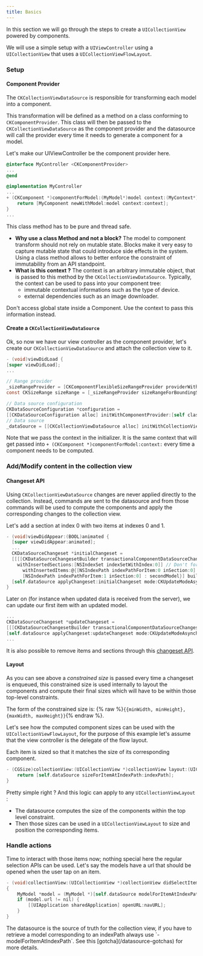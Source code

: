 ```yaml
---
title: Basics
---
```


In this section we will go through the steps to create a `UICollectionView` powered by components.

We will use a simple setup with a `UIViewController` using a `UICollectionView` that uses a `UICollectionViewFlowLayout`.

### Setup

#### Component Provider
The `CKCollectionViewDataSource` is responsible for transforming each model into a component.

This transformation will be defined as a method on a class conforming to `CKComponentProvider`. This class will then be passed to the `CKCollectionViewDataSource` as the component provider and the datasource will call the provider every time it needs to generate a component for a model.

Let's make our UIViewController be the component provider here.

```objectivec
@interface MyController <CKComponentProvider>
...
@end

@implementation MyController
...
+ (CKComponent *)componentForModel:(MyModel*)model context:(MyContext*)context {
	return [MyComponent newWithModel:model context:context];
}
...
```

<div class="note-important">
 <p>
    This class method has to be pure and thread safe.
 </p>
</div>

- **Why use a class Method and not a block?** The model to component transform should not rely on mutable state. Blocks make it very easy to capture mutable state that could introduce side effects in the system. Using a class method allows to better enforce the constraint of immutability from an API standpoint.
- **What is this context ?** The context is an arbitrary immutable object, that is passed to this method by the `CKCollectionViewDataSource`. Typically, the context can be used to pass into your component tree:
	* immutable contextual informations such as the type of device.
	* external dependencies such as an image downloader.

<div class="note-important">
 <p>
Don't access global state inside a Component. Use the context to pass this information instead.
 </p>
</div>

#### Create a `CKCollectionViewDataSource`

Ok, so now we have our view controller as the component provider, let's create our `CKCollectionViewDataSource` and attach the collection view to it.

```objectivec
- (void)viewDidLoad {
[super viewDidLoad];
...

// Range provider
_sizeRangeProvider = [CKComponentFlexibleSizeRangeProvider providerWithFlexibility:CKComponentSizeRangeFlexibleHeight];
const CKSizeRange sizeRange = [_sizeRangeProvider sizeRangeForBoundingSize:self.collectionView.bounds.size];

// Data source configuration
CKDataSourceConfiguration *configuration =
[[CKDataSourceConfiguration alloc] initWithComponentProvider:[self class] context:context sizeRange:sizeRange];
// Data source                       
_dataSource = [[CKCollectionViewDataSource alloc] initWithCollectionView:self.collectionView supplementaryViewDataSource:nil configuration:configuration];
```


Note that we pass the context in the initializer. It is the same context that will get passed into `+ (CKComponent *)componentForModel:context:` every time a component needs to be computed.

### Add/Modify content in the collection view

#### Changeset API
Using `CKCollectionViewDataSource` changes are never applied directly to the collection. Instead, commands are sent to the datasource and from those commands will be used to compute the components and apply the corresponding changes to the collection view.

Let's add a section at index 0 with two items at indexes 0 and 1.

```objectivec
- (void)viewDidAppear:(BOOL)animated {
  [super viewDidAppear:animated];
  ...
  CKDataSourceChangeset *initialChangeset =
  [[[[CKDataSourceChangesetBuilder transactionalComponentDataSourceChangeset]
	withInsertedSections:[NSIndexSet indexSetWithIndex:0]] // Don't forget the insertion of section 0
	  withInsertedItems:@{[NSIndexPath indexPathForItem:0 inSection:0] : firstModel,
	  [NSIndexPath indexPathForItem:1 inSection:0] : secondModel}] build];
  [self.dataSource applyChangeset:initialChangeset mode:CKUpdateModeAsynchronous userInfo:nil;
}
```

Later on (for instance when updated data is received from the server), we can update our first item with an updated model.

```objectivec
...
CKDataSourceChangeset *updateChangeset =
[[[CKDataSourceChangesetBuilder transactionalComponentDataSourceChangeset] withUpdatedItems:@{[NSIndexPath indexPathForItem:0 inSection:0] : updatedFirstModel}] build];
[self.dataSource applyChangeset:updateChangeset mode:CKUpdateModeAsynchronous userInfo:nil];
...
```

It is also possible to remove items and sections through this [changeset API](/datasource-changeset-api).

#### Layout

As you can see above a *constrained size* is passed every time a changeset is enqueued, this constrained size is used internally to layout the components and compute their final sizes which will have to be within those top-level constraints.

The form of the constrained size is: {% raw  %}`{{minWidth, minHeight},{maxWidth, maxHeight}}`{% endraw %}.

Let's see how the computed component sizes can be used with the `UICollectionViewFlowLayout`, for the purpose of this example let's assume that the view controller is the delegate of the flow layout.

Each item is sized so that it matches the size of its corresponding component.

```objectivec
- (CGSize)collectionView:(UICollectionView *)collectionView layout:(UICollectionViewLayout *)collectionViewLayout sizeForItemAtIndexPath:(NSIndexPath *)indexPath {
    return [self.dataSource sizeForItemAtIndexPath:indexPath];
}
```

Pretty simple right ? And this logic can apply to any `UICollectionViewLayout` :

- The datasource computes the size of the components within the top level constraint.
- Then those sizes can be used in a `UICollectionViewLayout` to size and position the corresponding items.

### Handle actions

Time to interact with those items now; nothing special here the regular selection APIs can be used. Let's say the models have a url that should be opened when the user tap on an item.

```objectivec
- (void)collectionView:(UICollectionView *)collectionView didSelectItemAtIndexPath:(NSIndexPath *)indexPath
{
	MyModel *model = (MyModel *)[self.dataSource modelForItemAtIndexPath:indexPath];
	if (model.url != nil) {
		[[UIApplication sharedApplication] openURL:navURL];
	}
}
```

<div class="note-important">
 <p>
The datasource is the source of truth for the collection view, if you have to retrieve a model corresponding to an indexPath always use `-modelForItemAtIndexPath`. See this [gotcha](/datasource-gotchas) for more details.
 </p>
</div>
